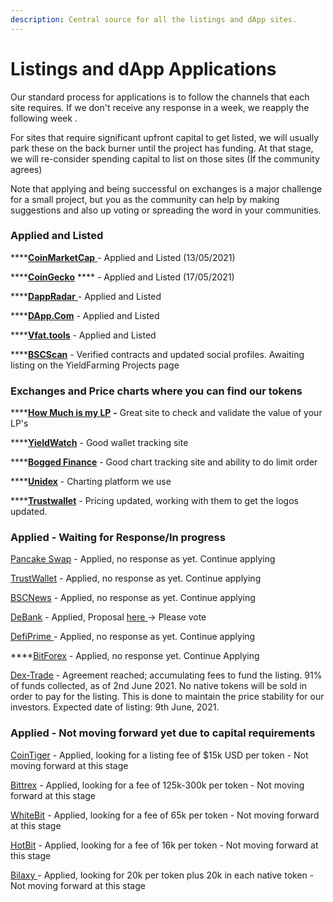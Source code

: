 ```yaml
---
description: Central source for all the listings and dApp sites.
---
```


# Listings and dApp Applications

Our standard process for applications is to follow the channels that each site requires. If we don't receive any response in a week, we reapply the following week .

For sites that require significant upfront capital to get listed, we will usually park these on the back burner until the project has funding. At that stage, we will re-consider spending capital to list on those sites (If the community agrees)

Note that applying and being successful on exchanges is a major challenge for a small project, but you as the community can help by making suggestions and also up voting or spreading the word in your communities.&#x20;

### Applied and Listed

****[**CoinMarketCap** ](https://coinmarketcap.com/currencies/alchemist-defi-mist/)- Applied and Listed (13/05/2021)

****[**CoinGecko**](https://www.coingecko.com/en/coins/alchemist-defi-mist) **** - Applied and Listed (17/05/2021)

****[**DappRadar** ](https://dappradar.com/binance-smart-chain/defi/alchemist-defi)- Applied and Listed&#x20;

****[**DApp.Com**](https://www.dapp.com/app/alchemist-defi) - Applied and Listed

****[**Vfat.tools**](https://vfat.tools/bsc/alchemist/)  - Applied and Listed

****[**BSCScan**](https://bscscan.com/token/0x6f8fe12cc34398d15b7d5a5ba933e550da1d099f) - Verified contracts and updated social profiles. Awaiting listing on the YieldFarming Projects page

### Exchanges and Price charts where you can find our tokens

****[**How Much is my LP**](https://howmuchismylp.com) **-** Great site to check and validate the value of your LP's

****[**YieldWatch**](https://www.yieldwatch.net) - Good wallet tracking site

****[**Bogged Finance**](https://bogtools.io) - Good chart tracking site and ability to do limit order

****[**Unidex**](https://unidexbeta.app/bscCharting?token=0x6f8FE12CC34398d15b7D5A5BA933E550DA1D099f) - Charting platform we use&#x20;

****[**Trustwallet**](https://trustwallet.com) - Pricing updated, working with them to get the logos updated.

### Applied - Waiting for Response/In progress

[Pancake Swap](https://pancakeswap.finance) -  Applied, no response as yet. Continue applying

[TrustWallet](https://trustwallet.com) -  Applied, no response as yet. Continue applying

[BSCNews](https://www.bsc.news) -  Applied, no response as yet. Continue applying

[DeBank](https://debank.com) -  Applied, Proposal [here ](https://debank.com/vote/625)-> Please vote

[DefiPrime ](https://defiprime.com/bsc) -  Applied, no response as yet. Continue applying

****[BitForex](https://www.bitforex.com) - Applied, no response yet. Continue Applying

[Dex-Trade](https://dex-trade.com) - Agreement reached; accumulating fees to fund the listing. 91% of funds collected, as of 2nd June 2021. No native tokens will be sold in order to pay for the listing. This is done to maintain the price stability for our investors. Expected date of listing: 9th June, 2021.

### Applied - Not moving forward yet due to capital requirements

[CoinTiger](https://www.cointiger.com/en-us/) - Applied, looking for a listing fee of $15k USD per token - Not moving forward at this stage

[Bittrex](https://global.bittrex.com) - Applied, looking for a fee of 125k-300k per token - Not moving forward at this stage

[WhiteBit](https://whitebit.com)  -  Applied, looking for a fee of 65k per token - Not moving forward at this stage

[HotBit](https://www.hotbit.io) -  Applied, looking for a fee of 16k per token - Not moving forward at this stage

[Bilaxy ](https://bilaxy.com) - Applied, looking for 20k per token plus 20k in each native token - Not moving forward at this stage

